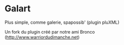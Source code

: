 # Galart
Plus simple, comme galerie, spapossib' (plugin pluXML)

Un fork du plugin créé par notre ami Bronco (http://www.warriordudimanche.net)
